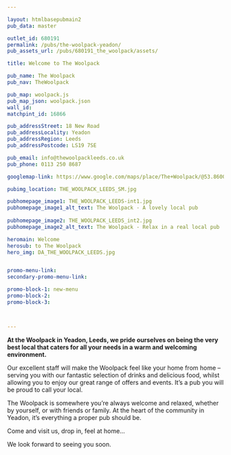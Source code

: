```yaml
---

layout: htmlbasepubmain2
pub_data: master

outlet_id: 680191
permalink: /pubs/the-woolpack-yeadon/
pub_assets_url: /pubs/680191_the_woolpack/assets/

title: Welcome to The Woolpack

pub_name: The Woolpack
pub_nav: TheWoolpack

pub_map: woolpack.js
pub_map_json: woolpack.json
wall_id:
matchpint_id: 16866

pub_addressStreet: 18 New Road
pub_addressLocality: Yeadon
pub_addressRegion: Leeds
pub_addressPostcode: LS19 7SE

pub_email: info@thewoolpackleeds.co.uk
pub_phone: 0113 250 8687

googlemap-link: https://www.google.com/maps/place/The+Woolpack/@53.8600466,-1.6939734,17z/data=!4m12!1m6!3m5!1s0x487be2f412eb422b:0x15bcafb10394c767!2sThe+Woolpack!8m2!3d53.8600466!4d-1.6917847!3m4!1s0x487be2f412eb422b:0x15bcafb10394c767!8m2!3d53.8600466!4d-1.6917847

pubimg_location: THE_WOOLPACK_LEEDS_SM.jpg

pubhomepage_image1: THE_WOOLPACK_LEEDS-int1.jpg
pubhomepage_image1_alt_text: The Woolpack - A lovely local pub
 
pubhomepage_image2: THE_WOOLPACK_LEEDS_int2.jpg
pubhomepage_image2_alt_text: The Woolpack - Relax in a real local pub

heromain: Welcome
herosub: to The Woolpack
hero_img: DA_THE_WOOLPACK_LEEDS.jpg


promo-menu-link:
secondary-promo-menu-link:

promo-block-1: new-menu
promo-block-2: 
promo-block-3: 



---
```


**At the Woolpack in Yeadon, Leeds, we pride ourselves on being the very best local that caters for all your needs in a warm and welcoming environment.**

Our excellent staff will make the Woolpack feel like your home from home – serving you with our fantastic selection of drinks and delicious food, whilst allowing you to enjoy our great range of offers and events. It’s a pub you will be proud to call your local.

The Woolpack is somewhere you’re always welcome and relaxed, whether by yourself, or with friends or family. At the heart of the community in Yeadon, it’s everything a proper pub should be. 

Come and visit us, drop in, feel at home… 

We look forward to seeing you soon.

